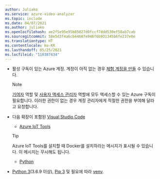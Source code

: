 ```yaml
---
author: Juliako
ms.service: azure-video-analyzer
ms.topic: include
ms.date: 04/07/2021
ms.author: juliako
ms.openlocfilehash: ae2f5e95e95b85827d0fccf7ddd530ef58ab7cab
ms.sourcegitcommit: 58e5d3f4a6cb44607e946f6b931345b6fe237e0e
ms.translationtype: HT
ms.contentlocale: ko-KR
ms.lasthandoff: 05/25/2021
ms.locfileid: "110387434"
---
```

* 활성 구독이 있는 Azure 계정. 계정이 아직 없는 경우 [체험 계정을 만들](https://azure.microsoft.com/free/?WT.mc_id=A261C142F) 수 있습니다.

    > [!NOTE]    
    > [기여자](../../../../role-based-access-control/built-in-roles.md#contributor) 역할 및 [사용자 액세스 관리자](../../../../role-based-access-control/built-in-roles.md#user-access-administrator) 역할에 모두 액세스할 수 있는 Azure 구독이 필요합니다. 이러한 권한이 없는 경우 계정 관리자에게 적절한 권한을 부여해 달라고 요청합니다.
- 다음 확장이 포함된 [Visual Studio Code](https://code.visualstudio.com/)
  * [Azure IoT Tools](https://marketplace.visualstudio.com/items?itemName=vsciot-vscode.azure-iot-tools)
  
   > [!TIP]
   > Azure IoT Tools를 설치할 때 Docker를 설치하라는 메시지가 표시될 수 있습니다. 이 메시지는 무시해도 됩니다.
   * [Python](https://marketplace.visualstudio.com/items?itemName=ms-python.python)
* [Python 3](https://www.python.org/downloads/)(3.6.9 이상), [Pip 3](https://pip.pypa.io/en/stable/installing/) 및 필요에 따라 [venv](https://docs.python.org/3/library/venv.html).
